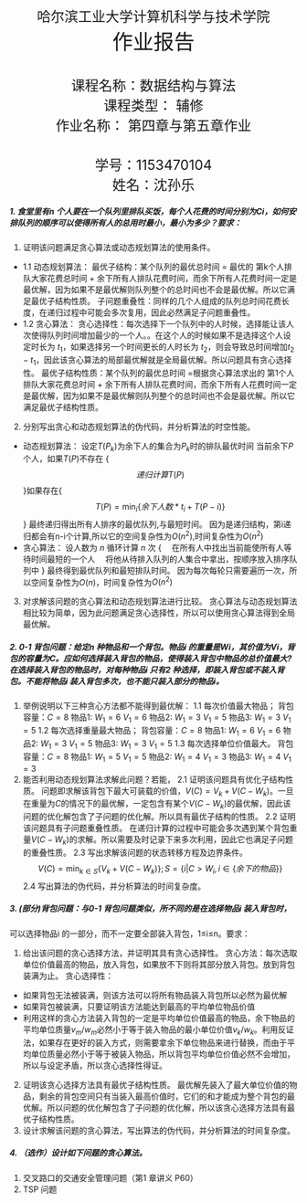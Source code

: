 <br></br><br></br><br></br><br></br><br></br>
<center style="font-size:24px">哈尔滨工业大学计算机科学与技术学院 </center>
<center style="font-size:36px">作业报告 </center>
<br></br>
<center style="font-size:24px">课程名称：数据结构与算法</center>
<center style="font-size:24px">课程类型： 辅修</center>
<center style="font-size:24px">作业名称： 第四章与第五章作业</center>
<br></br>
<center style="font-size:24px">学号：1153470104</center>
<center style="font-size:24px">姓名：沈孙乐</center>
<div STYLE="page-break-after: always;"></div>


##### 1. 食堂里有n 个人要在一个队列里排队买饭，每个人花费的时间分别为Ci，如何安排队列的顺序可以使得所有人的总用时最小，最小为多少？要求：
1. 证明该问题满足贪心算法或动态规划算法的使用条件。
- 1.1 动态规划算法：
最优子结构：某个队列的最优总时间 = 最优的 第k个人排队大家花费总时间 + 余下所有人排队花费时间，而余下所有人花费时间一定是最优解，因为如果不是最优解则队列整个的总时间也不会是最优解。所以它满足最优子结构性质。
子问题重叠性：同样的几个人组成的队列总时间花费长度，在递归过程中可能会多次复用，因此必然满足子问题重叠性。
- 1.2 贪心算法：
贪心选择性：每次选择下一个队列中的人时候，选择能让该人次使得队列时间增加最少的一个人。。在这个人的时候如果不是选择这个人设定时长为 $t_1$，如果选择另一个时间更长的人时长为 $t_2$，则会导致总时间增加$t_2-t_1$，因此该贪心算法的局部最优解就是全局最优解。所以问题具有贪心选择性。
最优子结构性质：某个队列的最优总时间 =根据贪心算法求出的 第1个人排队大家花费总时间 + 余下所有人排队花费时间，而余下所有人花费时间一定是最优解，因为如果不是最优解则队列整个的总时间也不会是最优解。所以它满足最优子结构性质。
2. 分别写出贪心和动态规划算法的伪代码，并分析算法的时空性能。
- 动态规划算法：
设定$T(P_k)$为余下人的集合为$P_k$时的排队最优时间
当前余下$P$个人，如果$T(P)$不存在
{$$递归计算T(P)$$}如果存在{$$T(P)=\min_i\{余下人数*t_i+T(P-i)\}$$}
最终递归得出所有人排序的最优队列,与最短时间。
因为是递归结构，第i递归都会有n-i个计算,所以它的空间复杂性为$O(n^2)$,时间复杂性为$O(n^2)$
- 贪心算法：
设人数为 $n$
循环计算 $n$ 次
{
    &emsp;在所有人中找出当前能使所有人等待时间最短的一个人
    &emsp;将他从待排入队列的人集合中拿出，按顺序放入排序队列中
}
最终得到最优队列和最短排队时间。
因为每次每轮只需要遍历一次，所以空间复杂性为$O(n)$，时间复杂性为$O(n^2)$
3. 对求解该问题的贪心算法和动态规划算法进行比较。
贪心算法与动态规划算法相比较为简单，因为此问题满足贪心选择性，所以可以使用贪心算法得到全局最优解。
##### 2. 0-1 背包问题：给定n 种物品和一个背包。物品i 的重量是Wi，其价值为Vi，背包的容量为C。应如何选择装入背包的物品，使得装入背包中物品的总价值最大? 在选择装入背包的物品时，对每种物品i 只有2 种选择，即装入背包或不装入背包。不能将物品i 装入背包多次，也不能只装入部分的物品i。
1. 举例说明以下三种贪心方法都不能得到最优解：
1.1 每次价值最大物品；
背包容量：$C=8$
物品$1$:  $W_1=6$ $V_1=6$
物品$2$:  $W_1=3$ $V_1=5$
物品$3$:  $W_1=3$ $V_1=5$
1.2 每次选择重量最大物品；
背包容量：$C=8$
物品$1$:  $W_1=6$ $V_1=6$
物品$2$:  $W_1=3$ $V_1=5$
物品$3$:  $W_1=3$ $V_1=5$
1.3 每次选择单位价值最大。
背包容量：$C=8$
物品$1$:  $W_1=5$ $V_1=5$
物品$2$:  $W_1=4$ $V_1=3$
物品$3$:  $W_1=4$ $V_1=3$
2. 能否利用动态规划算法求解此问题？若能，
2.1 证明该问题具有优化子结构性质。
问题即求解该背包下最大可装载的价值，$V(C)=V_k+V(C-W_k)$。一旦在重量为$C$的情况下的最优解，一定包含有某个$V(C-W_k)$的最优解，因此该问题的优化解包含了子问题的优化解。所以具有最优子结构的性质。
2.2 证明该问题具有子问题重叠性质。
在递归计算的过程中可能会多次遇到某个背包重量$V(C-W_k)$的求解。所以需要及时记录下来多次利用，因此它也满足子问题的重叠性质。
2.3 写出求解该问题的状态转移方程及边界条件。
$$V(C)=\min_{k\in S}\{V_k+V(C-W_k)\}; S=\{i|C>W_i,i\in \{余下的物品\} \}$$2.4 写出算法的伪代码，并分析算法的时间复杂度。

##### 3. (部分)背包问题：与0-1 背包问题类似，所不同的是在选择物品i 装入背包时，
可以选择物品i 的一部分，而不一定要全部装入背包，1≤i≤n。要求：
1. 给出该问题的贪心选择方法，并证明其具有贪心选择性。
贪心方法：每次选取单位价值最高的物品，放入背包，如果放不下则将其部分放入背包。放到背包装满为止。
贪心选择性：
- 如果背包无法被装满，则该方法可以将所有物品装入背包所以必然为最优解
- 如果背包被装满，只要证明该方法能达到最高的平均单位物品价值
- 利用这样的贪心方法装入背包的一定是平均单位价值最高的物品，余下物品的平均单位质量$v_m/w_m$必然小于等于装入物品的最小单位价值$v_k/w_k$。利用反证法，如果存在更好的装入方式，则需要拿余下单位物品来进行替换，而由于平均单位质量必然小于等于被装入物品，所以背包平均单位价值必然不会增加，所以与设定矛盾，所以贪心选择性得证。
2. 证明该贪心选择方法具有最优子结构性质。
最优解先装入了最大单位价值的物品，剩余的背包空间只有当装入最高价值时，它们的和才能成为整个背包的最优解。所以问题的优化解包含了子问题的优化解，所以该贪心选择方法具有最优子结构性质。
3. 设计求解该问题的贪心算法，写出算法的伪代码，并分析算法的时间复杂度。
##### 4. （选作）设计如下问题的贪心算法。
1. 交叉路口的交通安全管理问题（第1 章讲义 P60）
2. TSP 问题